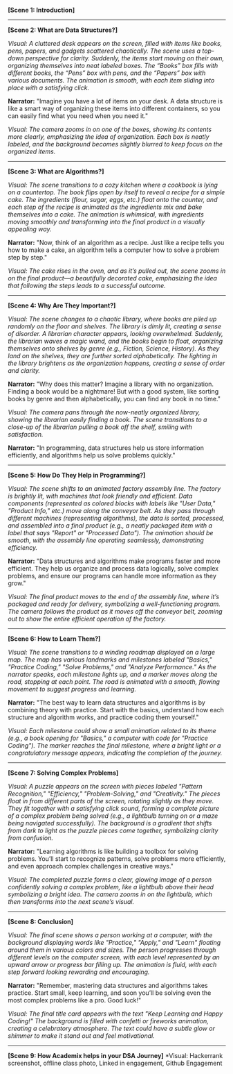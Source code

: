 
**[Scene 1: Introduction]**


---

**[Scene 2: What are Data Structures?]**

*Visual: A cluttered desk appears on the screen, filled with items like books, pens, papers, and gadgets scattered chaotically. The scene uses a top-down perspective for clarity. Suddenly, the items start moving on their own, organizing themselves into neat labeled boxes. The “Books” box fills with different books, the “Pens” box with pens, and the “Papers” box with various documents. The animation is smooth, with each item sliding into place with a satisfying click.*

**Narrator:**
"Imagine you have a lot of items on your desk. A data structure is like a smart way of organizing these items into different containers, so you can easily find what you need when you need it."

*Visual: The camera zooms in on one of the boxes, showing its contents more clearly, emphasizing the idea of organization. Each box is neatly labeled, and the background becomes slightly blurred to keep focus on the organized items.*

---

**[Scene 3: What are Algorithms?]**

*Visual: The scene transitions to a cozy kitchen where a cookbook is lying on a countertop. The book flips open by itself to reveal a recipe for a simple cake. The ingredients (flour, sugar, eggs, etc.) float onto the counter, and each step of the recipe is animated as the ingredients mix and bake themselves into a cake. The animation is whimsical, with ingredients moving smoothly and transforming into the final product in a visually appealing way.*

**Narrator:**
"Now, think of an algorithm as a recipe. Just like a recipe tells you how to make a cake, an algorithm tells a computer how to solve a problem step by step."

*Visual: The cake rises in the oven, and as it’s pulled out, the scene zooms in on the final product—a beautifully decorated cake, emphasizing the idea that following the steps leads to a successful outcome.*

---

**[Scene 4: Why Are They Important?]**

*Visual: The scene changes to a chaotic library, where books are piled up randomly on the floor and shelves. The library is dimly lit, creating a sense of disorder. A librarian character appears, looking overwhelmed. Suddenly, the librarian waves a magic wand, and the books begin to float, organizing themselves onto shelves by genre (e.g., Fiction, Science, History). As they land on the shelves, they are further sorted alphabetically. The lighting in the library brightens as the organization happens, creating a sense of order and clarity.*

**Narrator:**
"Why does this matter? Imagine a library with no organization. Finding a book would be a nightmare! But with a good system, like sorting books by genre and then alphabetically, you can find any book in no time."

*Visual: The camera pans through the now-neatly organized library, showing the librarian easily finding a book. The scene transitions to a close-up of the librarian pulling a book off the shelf, smiling with satisfaction.*

**Narrator:**
"In programming, data structures help us store information efficiently, and algorithms help us solve problems quickly."

---

**[Scene 5: How Do They Help in Programming?]**

*Visual: The scene shifts to an animated factory assembly line. The factory is brightly lit, with machines that look friendly and efficient. Data components (represented as colored blocks with labels like "User Data," "Product Info," etc.) move along the conveyor belt. As they pass through different machines (representing algorithms), the data is sorted, processed, and assembled into a final product (e.g., a neatly packaged item with a label that says "Report" or "Processed Data"). The animation should be smooth, with the assembly line operating seamlessly, demonstrating efficiency.*

**Narrator:**
"Data structures and algorithms make programs faster and more efficient. They help us organize and process data logically, solve complex problems, and ensure our programs can handle more information as they grow."

*Visual: The final product moves to the end of the assembly line, where it’s packaged and ready for delivery, symbolizing a well-functioning program. The camera follows the product as it moves off the conveyor belt, zooming out to show the entire efficient operation of the factory.*

---

**[Scene 6: How to Learn Them?]**

*Visual: The scene transitions to a winding roadmap displayed on a large map. The map has various landmarks and milestones labeled "Basics," "Practice Coding," "Solve Problems," and "Analyze Performance." As the narrator speaks, each milestone lights up, and a marker moves along the road, stopping at each point. The road is animated with a smooth, flowing movement to suggest progress and learning.*

**Narrator:**
"The best way to learn data structures and algorithms is by combining theory with practice. Start with the basics, understand how each structure and algorithm works, and practice coding them yourself."

*Visual: Each milestone could show a small animation related to its theme (e.g., a book opening for "Basics," a computer with code for "Practice Coding"). The marker reaches the final milestone, where a bright light or a congratulatory message appears, indicating the completion of the journey.*

---

**[Scene 7: Solving Complex Problems]**

*Visual: A puzzle appears on the screen with pieces labeled "Pattern Recognition," "Efficiency," "Problem-Solving," and "Creativity." The pieces float in from different parts of the screen, rotating slightly as they move. They fit together with a satisfying click sound, forming a complete picture of a complex problem being solved (e.g., a lightbulb turning on or a maze being navigated successfully). The background is a gradient that shifts from dark to light as the puzzle pieces come together, symbolizing clarity from confusion.*

**Narrator:**
"Learning algorithms is like building a toolbox for solving problems. You’ll start to recognize patterns, solve problems more efficiently, and even approach complex challenges in creative ways."

*Visual: The completed puzzle forms a clear, glowing image of a person confidently solving a complex problem, like a lightbulb above their head symbolizing a bright idea. The camera zooms in on the lightbulb, which then transforms into the next scene’s visual.*

---

**[Scene 8: Conclusion]**

*Visual: The final scene shows a person working at a computer, with the background displaying words like "Practice," "Apply," and "Learn" floating around them in various colors and sizes. The person progresses through different levels on the computer screen, with each level represented by an upward arrow or progress bar filling up. The animation is fluid, with each step forward looking rewarding and encouraging.*

**Narrator:**
"Remember, mastering data structures and algorithms takes practice. Start small, keep learning, and soon you’ll be solving even the most complex problems like a pro. Good luck!"

*Visual: The final title card appears with the text "Keep Learning and Happy Coding!" The background is filled with confetti or fireworks animation, creating a celebratory atmosphere. The text could have a subtle glow or shimmer to make it stand out and feel motivational.*

---

**[Scene 9: How Academix helps in your DSA Journey]**
*Visual: Hackerrank screenshot, offline class photo, Linked in engagement, Github Engagement
